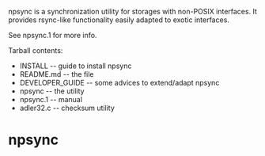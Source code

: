 npsync is a synchronization utility for storages with non-POSIX interfaces.
It provides rsync-like functionality easily adapted to exotic interfaces.

See npsync.1 for more info.

Tarball contents:

  - INSTALL -- guide to install npsync
  - README.md -- the file
  - DEVELOPER_GUIDE -- some advices to extend/adapt npsync
  - npsync -- the utility
  - npsync.1 -- manual
  - adler32.c -- checksum utility
# npsync

